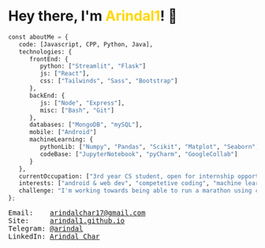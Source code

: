 <h1> Hey there, I'm <span style="color: #FFD700">Arindal1</span>! 🚀 </h1>

```python
const aboutMe = {
   code: [Javascript, CPP, Python, Java],
   technologies: {
      frontEnd: {
         python: ["Streamlit", "Flask"]
         js: ["React"],
         css: ["Tailwinds", "Sass", "Bootstrap"]
      },
      backEnd: {
         js: ["Node", "Express"],
         misc: ["Bash", "Git"]
      },
      databases: ["MongoDB", "mySQL"],
      mobile: ["Android"]
      machineLearning: {
         pythonLib: ["Numpy", "Pandas", "Scikit", "Matplot", "Seaborn", "TensorFlow", "Keras", "OpenCV"],
         codeBase: ["JupyterNotebook", "pyCharm", "GoogleCollab"]
      }
   },
   currentOccupation: ["3rd year CS student, open for internship opportunities"],
   interests: ["android & web dev", "competetive coding", "machine learning", "tech", "and more..."],
   challenge: "I'm working towards being able to run a marathon using code",
};
```

<pre>
Email:    <a href = "mailto: arindalchar17@gmail.com">arindalchar17@gmail.com</a>
Site:     <a href="https://arindal1.github.io/portfolio-website/">arindal1.github.io</a>
Telegram: <a href="https://t.me/arindal">@arindal</a>
LinkedIn: <a href="https://www.linkedin.com/in/arindalchar/">Arindal Char</a>
</pre>
